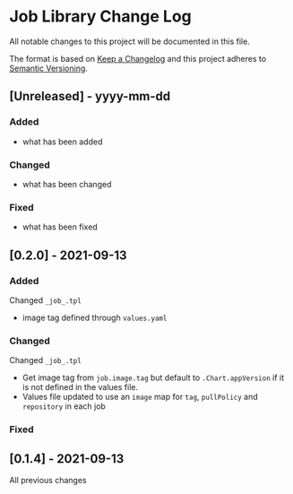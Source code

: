 # Job Library Change Log

All notable changes to this project will be documented in this file.

The format is based on [Keep a Changelog](http://keepachangelog.com/) and this project adheres to [Semantic Versioning](http://semver.org/).

## [Unreleased] - yyyy-mm-dd

### Added

- what has been added

### Changed

- what has been changed

### Fixed

- what has been fixed

## [0.2.0] - 2021-09-13

### Added

Changed `_job_.tpl`

- image tag defined through `values.yaml`

### Changed

Changed `_job_.tpl`

- Get image tag from `job.image.tag` but default to `.Chart.appVersion` if it is not defined in the values file.
- Values file updated to use an `image` map for `tag`, `pullPolicy` and `repository` in each job

### Fixed

## [0.1.4] - 2021-09-13

All previous changes
